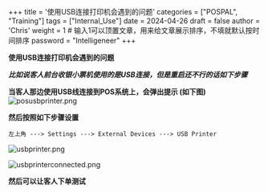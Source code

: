 +++
title = '使用USB连接打印机会遇到的问题'
categories = ["POSPAL", "Training"]
tags = ["Internal_Use"]
date = 2024-04-26
draft = false
author = 'Chris'
weight = 1 # 输入1可以顶置文章，用来给文章展示排序，不填就默认按时间排序
password = "Intelligeneer"
+++

**使用USB连接打印机会遇到的问题**

***比如说客人前台收银小票机使用的是USB连接，但是重启还不行的话如下步骤***

**当客人那边使用USB线连接到POS系统上，会弹出提示 (如下图)**
![posusbprinter.png](/img/posusbprinter.png)

**然后按照如下步骤设置**
```dos
左上角 ---> Settings ---> External Devices ---> USB Printer
```
![usbprinter.png](/img/usbprinter.png)

![usbprinterconnected.png](/img/usbprinterconnected.png)

**然后可以让客人下单测试**

